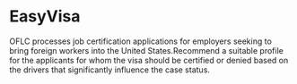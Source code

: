 # EasyVisa
OFLC processes job certification applications for employers seeking to bring foreign workers into the United States.Recommend a suitable profile for the applicants for whom the visa should be certified or denied based on the drivers that significantly influence the case status.
